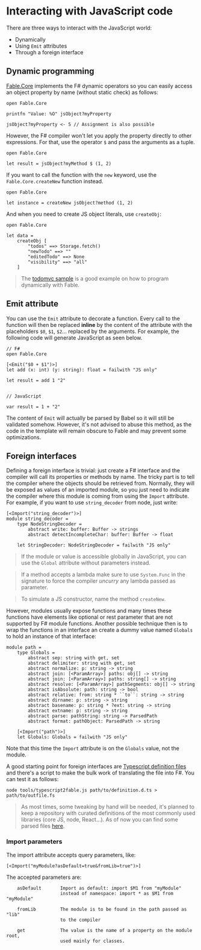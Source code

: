 # Interacting with JavaScript code

There are three ways to interact with the JavaScript world:

- Dynamically
- Using `Emit` attributes
- Through a foreign interface


## Dynamic programming

[Fable.Core](../import/core/Fable.Core.fs) implements the F# dynamic operators so
you can easily access an object property by name (without static check) as follows:

```
open Fable.Core

printfn "Value: %O" jsObject?myProperty

jsObject?myProperty <- 5 // Assignment is also possible
```

However, the F# compiler won't let you apply the property directly to other expressions.
For that, use the operator `$` and pass the arguments as a tuple.

```
open Fable.Core

let result = jsObject?myMethod $ (1, 2)
```

If you want to call the function with the `new` keyword, use the `Fable.Core.createNew` function instead.

```
open Fable.Core

let instance = createNew jsObject?method (1, 2)
```

And when you need to create JS object literals, use `createObj`:

```
open Fable.Core

let data =
    createObj [
        "todos" ==> Storage.fetch()
        "newTodo" ==> ""
        "editedTodo" ==> None
        "visibility" ==> "all"
    ]
```
> The [todomvc sample](/sample/browser/todomvc/app.fsx) is a good example
  on how to program dynamically with Fable.


## Emit attribute

You can use the `Emit` attribute to decorate a function. Every call to the
function will then be replaced **inline** by the content of the attribute
with the placeholders `$0`, `$1`, `$2`... replaced by the arguments. For example, the following code will generate JavaScript as seen below.

```
// F#
open Fable.Core

[<Emit("$0 + $1")>]
let add (x: int) (y: string): float = failwith "JS only"

let result = add 1 "2"


// JavaScript

var result = 1 + "2"
```

The content of `Emit` will actually be parsed by Babel so it will still be
validated somehow. However, it's not advised to abuse this method, as the
code in the template will remain obscure to Fable and may prevent some
optimizations.

## Foreign interfaces

Defining a foreign interface is trivial: just create a F# interface and the
compiler will call its properties or methods by name. The tricky part is to
tell the compiler where the objects should be retrieved from. Normally, they
will be exposed as values of an imported module, so you just need to indicate
the compiler where this module is coming from using the `Import` attribute.
For example, if you want to use `string_decoder` from node, just write:

```
[<Import("string_decoder")>]
module string_decoder =
    type NodeStringDecoder =
        abstract write: buffer: Buffer -> strings
        abstract detectIncompleteChar: buffer: Buffer -> float

    let StringDecoder: NodeStringDecoder = failwith "JS only"
```

> If the module or value is accessible globally in JavaScript,
  you can use the `Global` attribute without parameters instead.

> If a method accepts a lambda make sure to use `System.Func` in the signature to force
  the compiler _uncurry_ any lambda passed as parameter.

> To simulate a JS constructor, name the method `createNew`.

However, modules usually expose functions and many times these functions
have elements like optional or rest parameter that are not supported by
F# module functions. Another possible technique then is to wrap the
functions in an interface an create a dummy value named `Globals` to
hold an instance of that interface:

```
module path =
    type Globals =
        abstract sep: string with get, set
        abstract delimiter: string with get, set
        abstract normalize: p: string -> string
        abstract join: [<ParamArray>] paths: obj[] -> string
        abstract join: [<ParamArray>] paths: string[] -> string
        abstract resolve: [<ParamArray>] pathSegments: obj[] -> string
        abstract isAbsolute: path: string -> bool
        abstract relative: from: string * ``to``: string -> string
        abstract dirname: p: string -> string
        abstract basename: p: string * ?ext: string -> string
        abstract extname: p: string -> string
        abstract parse: pathString: string -> ParsedPath
        abstract format: pathObject: ParsedPath -> string

    [<Import("path")>]
    let Globals: Globals = failwith "JS only"
```

Note that this time the `Import` attribute is on the `Globals` value, not the module.

A good starting point for foreign interfaces are [Typescript definition files](http://definitelytyped.org)
and there's a script to make the bulk work of translating the file into F#. You can test it as follows:

```
node tools/typescript2fable.js path/to/definition.d.ts > path/to/outfile.fs
```

> As most times, some tweaking by hand will be needed, it's planned to keep a repository with curated definitions
of the most commonly used libraries (core JS, node, React...). As of now you can find some parsed files [here](/lib).


### Import parameters

The import attribute accepts query parameters, like:

```
[<Import("myModule?asDefault=true&fromLib=true")>]
```

The accepted parameters are:

```
    asDefault       Import as default: import $M1 from "myModule"
                    instead of namespace: import * as $M1 from "myModule"

    fromLib         The module is to be found in the path passed as "lib"
    	            to the compiler
                    
    get             The value is the name of a property on the module root,
                    used mainly for classes.
```
